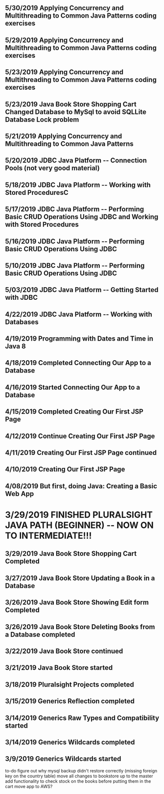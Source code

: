 ## 5/30/2019 Applying Concurrency and Multithreading to Common Java Patterns coding exercises
## 5/29/2019 Applying Concurrency and Multithreading to Common Java Patterns coding exercises
## 5/23/2019 Applying Concurrency and Multithreading to Common Java Patterns coding exercises
## 5/23/2019 Java Book Store Shopping Cart Changed Database to MySql to avoid SQLLite Database Lock problem
## 5/21/2019 Applying Concurrency and Multithreading to Common Java Patterns
## 5/20/2019 JDBC Java Platform -- Connection Pools (not very good material)
## 5/18/2019 JDBC Java Platform -- Working with Stored ProceduresC
## 5/17/2019 JDBC Java Platform -- Performing Basic CRUD Operations Using JDBC and Working with Stored Procedures
## 5/16/2019 JDBC Java Platform -- Performing Basic CRUD Operations Using JDBC
## 5/10/2019 JDBC Java Platform -- Performing Basic CRUD Operations Using JDBC
## 5/03/2019 JDBC Java Platform -- Getting Started with JDBC
## 4/22/2019 JDBC Java Platform -- Working with Databases
## 4/19/2019 Programming with Dates and Time in Java 8
## 4/18/2019 Completed Connecting Our App to a Database
## 4/16/2019 Started Connecting Our App to a Database
## 4/15/2019 Completed Creating Our First JSP Page
## 4/12/2019 Continue Creating Our First JSP Page
## 4/11/2019 Creating Our First JSP Page continued
## 4/10/2019 Creating Our First JSP Page
## 4/08/2019 But first, doing Java:  Creating a Basic Web App
# 3/29/2019 FINISHED PLURALSIGHT JAVA PATH (BEGINNER) -- NOW ON TO INTERMEDIATE!!!
## 3/29/2019 Java Book Store Shopping Cart Completed
## 3/27/2019 Java Book Store Updating a Book in a Database
## 3/26/2019 Java Book Store Showing Edit form Completed
## 3/26/2019 Java Book Store Deleting Books from a Database completed
## 3/22/2019 Java Book Store continued
## 3/21/2019 Java Book Store started
## 3/18/2019 Pluralsight Projects completed
## 3/15/2019 Generics Reflection completed
## 3/14/2019 Generics Raw Types and Compatibility started
## 3/14/2019 Generics Wildcards completed
## 3/9/2019 Generics Wildcards started


to-do
figure out why mysql backup didn't restore correctly (missing foreign key on the country table)
move all changes to bookstore up to the master
add functionality to check stock on the books before putting them in the cart
move app to AWS?
